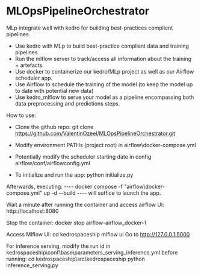 # MLOpsPipelineOrchestrator

MLp integrate well with kedro for building best-practices complient pipelines.

- Use kedro with MLp to build best-practice compliant data and training pipelines.
- Run the mlflow server to track/access all information about the training + artefacts.
- Use docker to containerize our kedro/MLp project as well as our Airflow scheduler app.
- Use Airflow to schedule the training of the model (to keep the model up to date with potential new data)
- Use kedro_mlflow to serve your model as a pipeline encompassing both data preprocessing and predictions steps.




How to use:

- Clone the github repo: 
git clone https://github.com/ValentinOzeel/MLOpsPipelineOrchestrator.git

- Modify environment PATHs (project root) in airflow\docker-compose.yml

- Potentially modify the scheduler starting date in config airflow/conf/airflowconfig.yml

- To initialize and run the app:
python initialize.py

Afterwards, executing: ---- docker compose -f "airflow\docker-compose.yml" up -d --build ---- will suffice to launch the app.

Wait a minute after running the container and access airflow UI:
http://localhost:8080

Stop the container:
docker stop airflow-airflow_docker-1

Access Mlflow UI:
cd kedrospaceship
mlflow ui
Go to http://127.0.0.1:5000

For inference serving, modify the run id in kedrospaceship\conf\base\parameters_serving_inference.yml before running:
cd kedrospaceship\src\kedrospaceship
python inference_serving.py

